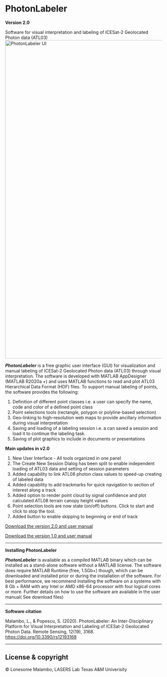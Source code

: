 # PhotonLabeler
**Version 2.0**

Software for visual interpretation and labeling of ICESat-2 Geolocated Photon data (ATL03)
<img width="1020" alt="PhotonLabeler UI" src="https://user-images.githubusercontent.com/57913239/233867360-8e42d7a4-3512-410e-845f-45323d601999.PNG">

**_PhotonLabeler_** is a free graphic user interface (GUI) for visualization and manual labeling of ICESat-2 Geolocated Photon data (ATL03) through visual interpretation. The software is developed with MATLAB AppDesigner (MATLAB R2020a +) and uses MATLAB functions to read and plot ATL03 Hierarchical Data Format (HDF) files. To support manual labeling of points, the software provides the following:
1) Definition of different point classes i.e. a user can specify the name, code and color of a defined point class
2) Point selections tools (rectangle, polygon or polyline-based selection)
3) Geo-linking to high-resolution web maps to provide ancillary information during visual interpretation
4) Saving and loading of a labeling session i.e. a can saved a session and load it to continue the labeling task.
5) Saving of plot graphics to include in documents or presentations

**Main updates in v2.0**

1)	New User Interface - All tools organized in one panel
2)  The Create New Session Dialog has been split to enable independent loading of ATL03 data and setting of session parameters  
3)	Added capability to link ATL08 photon class values   to speed-up creating of labeled data
4)	Added capability to add trackmarks for quick navigation to section of interest along a track
5)	Added option to render point cloud by signal confidence and plot calculated ATL08 terrain canopy height values
6)	Point selection tools are now state (on/off) buttons. Click to start and click to stop the tool. 
7)	Added button to enable skipping to beginning   or end   of track

<a href = https://github.com/Oht0nger/PhoLabeler/releases/tag/v2.0>Download the version 2.0 and user manual</a>

<a href = https://github.com/Oht0nger/PhoLabeler/releases/tag/v1.0>Download the version 1.0 and user manual</a>

---
**Installing PhotonLabeler**

**_PhotonLabeler_** is available as a compiled MATLAB binary which can be installed as a stand-alone software without a MATLAB license. The software does require MATLAB Runtime (free, 1.5Gb+) though, which can be downloaded and installed prior or during the installation of the software. For best performance, we recommend installing the software on a systems with 8 Gb + RAM with any Intel or AMD x86-64 processor with four logical cores or more. Further details on how to use the software are available in the user manual( See download files)

---
**Software citation**

Malambo, L., & Popescu, S. (2020). PhotonLabeler: An Inter-Disciplinary Platform for Visual Interpretation and Labeling of ICESat-2 Geolocated Photon Data. Remote Sensing, 12(19), 3168. https://doi.org/10.3390/rs12193168

---
## License & copyright

© Lonesome Malambo, LASERS Lab Texas A&M Univerisity
